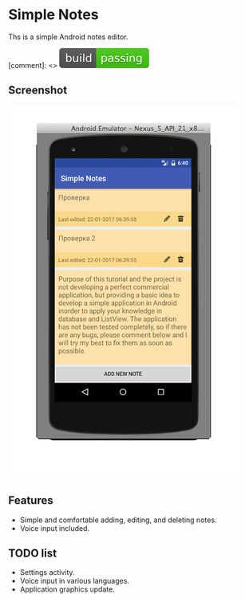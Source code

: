 # Simple Notes

Ths is a simple Android notes editor.

[comment]: <> [![Build Status](/badge.svg?raw=true)](https://github.com/coffeeplanter/SimpleNotes)

## Screenshot

![Screenshot](/Screenshot.gif?raw=true "Screenshot")

## Features

* Simple and comfortable adding, editing, and deleting notes.
* Voice input included.

## TODO list

* Settings activity.
* Voice input in various languages.
* Application graphics update.
